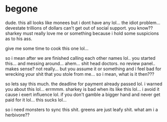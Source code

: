# begone

dude.  this all looks like monees but i dont have any lol...  the idiot problem...  devestate trillions of dollars can't get out of social support.  you know??  sharkey must really love me or something because i hold some suspicions as to his ass.

give me some time to cook this one lol...

so i mean after we are finished calling each other names lol.. you started this...  and messing around... ahem...  shit head doctors.  no review panel.. makes sense? not really...  but you assume it or something and i feel bad for wrecking your shit that you stole from me...  so i mean, what is it then???

so lets say this much.  the deadline for payment already passed lol.  i warned you about this lol...  errmmm. sharkey is bad when its like this lol...  i avoid it cause i exert influence lol.  if you don't gamble  a bigger hand and never get paid for it lol...  this sucks lol...

so i need monsters to sync this shit.  greens are just leafy shit.  what am i a herbivore??
